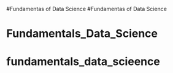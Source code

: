 #Fundamentas of Data Science
#Fundamentas of Data Science
# Fundamentals_Data_Science
# fundamentals_data_scieence
